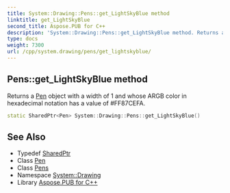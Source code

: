 ```yaml
---
title: System::Drawing::Pens::get_LightSkyBlue method
linktitle: get_LightSkyBlue
second_title: Aspose.PUB for C++
description: 'System::Drawing::Pens::get_LightSkyBlue method. Returns a Pen object with a width of 1 and whose ARGB color in hexadecimal notation has a value of #FF87CEFA in C++.'
type: docs
weight: 7300
url: /cpp/system.drawing/pens/get_lightskyblue/
---
```

## Pens::get_LightSkyBlue method


Returns a [Pen](../../pen/) object with a width of 1 and whose ARGB color in hexadecimal notation has a value of #FF87CEFA.

```cpp
static SharedPtr<Pen> System::Drawing::Pens::get_LightSkyBlue()
```

## See Also

* Typedef [SharedPtr](../../../system/sharedptr/)
* Class [Pen](../../pen/)
* Class [Pens](../)
* Namespace [System::Drawing](../../)
* Library [Aspose.PUB for C++](../../../)
